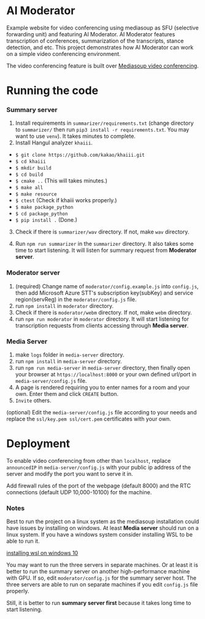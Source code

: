 # AI Moderator

Example website for video conferencing using mediasoup as SFU (selective forwarding unit) and featuring AI Moderator.
AI Moderator features transcription of conferences, summarization of the transcripts, stance detection, and etc.
This project demonstrates how AI Moderator can work on a simple video conferencing environment.

The video conferencing feature is built over [Mediasoup video conferencing](https://https://github.com/Dirvann/mediasoup-sfu-webrtc-video-rooms).

# Running the code

### Summary server

1. Install requirements in `summarizer/requirements.txt` (change directory to `summarizer/` then run `pip3 install -r requirements.txt`. You may want to use `venv`). It takes minutes to complete.
2. Install Hangul analyzer `khaiii`.

- `$ git clone https://github.com/kakao/khaiii.git`
- `$ cd khaiii`
- `$ mkdir build`
- `$ cd build`
- `$ cmake ..` (This will takes minutes.)
- `$ make all`
- `$ make resource`
- `$ ctest` (Check if khaiii works properly.)
- `$ make package_python`
- `$ cd package_python`
- `$ pip install .` (Done.)

3. Check if there is `summarizer/wav` directory. If not, make `wav` directory.

4. Run `npm run summarizer` in the `summarizer` directory. It also takes some time to start listening. It will listen for summary request from **Moderator server**.

### Moderator server

1. (required) Change name of `moderator/config.example.js` into `config.js`, then add Microsoft Azure STT's subscription key(subKey) and service region(servReg) in the `moderator/config.js` file.
2. run `npm install` in `moderator` directory.
3. Check if there is `moderator/webm` directory. If not, make `webm` directory.
4. run `npm run moderator` in `moderator` directory. It will start listening for transcription requests from clients accessing through **Media server**.

### Media Server

1. make `logs` folder in `media-server` directory.
2. run `npm install` in `media-server` directory.
3. run `npm run media-server` in `media-server` directory, then finally open your browser at `https://localhost:8000` or your own defined url/port in `media-server/config.js` file.
4. A page is rendered requiring you to enter names for a room and your own. Enter them and click `CREATE` button.
5. `Invite` others.

(optional) Edit the `media-server/config.js` file according to your needs and replace the `ssl/key.pem ssl/cert.pem` certificates with your own.

# Deployment

To enable video conferencing from other than `localhost`, replace `announcedIP` in `media-server/config.js` with your public ip address of the server and modify the port you want to serve it in.

Add firewall rules of the port of the webpage (default 8000) and the RTC connections (default UDP 10,000-10100) for the machine.

### Notes

Best to run the project on a linux system as the mediasoup installation could have issues by installing on windows. At least **Media server** should run on a linux system. If you have a windows system consider installing WSL to be able to run it.

[installing wsl on windows 10](https://docs.microsoft.com/en-us/windows/wsl/install-win10)

You may want to run the three servers in separate machines. Or at least it is better to run the summary server on another high-performance machine with GPU. If so, edit `moderator/config.js` for the summary server host. The three servers are able to run on separate machines if you edit `config.js` file properly.

Still, it is better to run **summary server first** because it takes long time to start listening.
